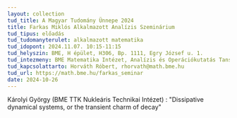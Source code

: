 ```yaml
---
layout: collection
tud_title: A Magyar Tudomány Ünnepe 2024
title: Farkas Miklós Alkalmazott Analízis Szeminárium
tud_tipus: előadás
tud_tudomanyterulet: alkalmazott matematika
tud_idopont: 2024.11.07. 10:15-11:15
tud_helyszin: BME, H épület, H306, Bp. 1111, Egry József u. 1. 
tud_intezmeny: BME Matematika Intézet, Analízis és Operációkutatás Tanszék, HUN-REN Numerikus Analízis és Nagy Hálózatok Kutatócsoport 
tud_kapcsolattarto: Horváth Róbert, rhorvath@math.bme.hu
tud_url: https://math.bme.hu/farkas_seminar
date: 2024-10-26
---
```

Károlyi György (BME TTK Nukleáris Technikai Intézet) : "Dissipative dynamical systems, or the transient charm of decay"